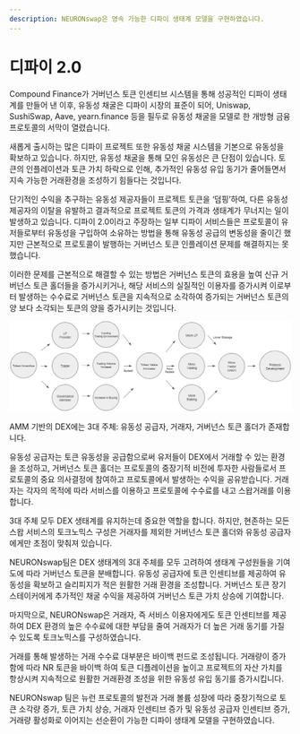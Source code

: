 ```yaml
---
description: NEURONswap은 영속 가능한 디파이 생태계 모델을 구현하였습니다.
---
```


# 디파이 2.0

Compound Finance가 거버넌스 토큰 인센티브 시스템을 통해 성공적인 디파이 생태계를 만들어 낸 이후, 유동성 채굴은 디파이 시장의 표준이 되어, Uniswap, SushiSwap, Aave, yearn.finance 등을 필두로 유동성 채굴을 모델로 한 개방형 금융 프로토콜의 서막이 열렸습니다.

새롭게 출시하는 많은 디파이 프로젝트 또한 유동성 채굴 시스템을 기본으로 유동성을 확보하고 있습니다. 하지만, 유동성 채굴을 통해 모인 유동성은 큰 단점이 있습니다. 토큰의 인플레이션과 토큰 가치 하락으로 인해, 추가적인 유동성 유입 동기가 줄어들면서 지속 가능한 거래환경을 조성하기 힘들다는 것입니다.

단기적인 수익을 추구하는 유동성 제공자들이 프로젝트 토큰을 ‘덤핑’하여, 다른 유동성 제공자의 이탈을 유발하고 결과적으로 프로젝트 토큰의 가격과 생태계가 무너지는 일이 발생하고 있습니다. 디파이 2.0이라고 주장하는 일부 디파이 서비스들은 프로토콜이 유저들로부터 유동성을 구입하여 소유하는 방법을 통해 유동성 공급의 변동성을 줄이긴 했지만 근본적으로 프로토콜이 발행하는 거버넌스 토큰 인플레이션 문제를 해결하지는 못했습니다.

이러한 문제를 근본적으로 해결할 수 있는 방법은 거버넌스 토큰의 효용을 높여 신규 거버넌스 토큰 홀더들을 증가시키거나, 해당 서비스의 실질적인 이용자를 증가시켜 이로부터 발생하는 수수료로 거버넌스 토큰을 지속적으로 소각하여 증가되는 거버넌스 토큰의 양 보다 소각되는 토큰의 양을 증가시키는 것입니다.

![](<../.gitbook/assets/image (10).png>)

AMM 기반의 DEX에는 3대 주체: 유동성 공급자, 거래자, 거버넌스 토큰 홀더가 존재합니다.

유동성 공급자는 토큰 유동성을 공급함으로써 유저들이 DEX에서 거래할 수 있는 환경을 조성하고, 거버넌스 토큰 홀더는 프로토콜의 중장기적 비전에 투자한 사람들로서 프로토콜의 중요 의사결정에 참여하고 프로토콜에서 발생하는 수익을 공유받습니다. 거래자는 각자의 목적에 따라 서비스를 이용하고 프로토콜에 수수료를 내고 스왑거래를 이용합니다.

3대 주체 모두 DEX 생태계를 유지하는데 중요한 역할을 합니다. 하지만, 현존하는 모든 스왑 서비스의 토크노믹스 구성은 거래자를 제외한 거버넌스 토큰 홀더와 유동성 공급자에게만 초점이 맞춰져 있습니다.

NEURONswap팀은 DEX 생태계의 3대 주체를 모두 고려하여 생태계 구성원들을 기여도에 따라 거버넌스 토큰을 분배합니다. 유동성 공급자에 토큰 인센티브를 제공하여 유동성을 확보하고 슬리피지가 적은 원활한 거래 환경을 조성합니다. 거버넌스 토큰 장기 스테이커에게 추가적인 채굴 수익을 제공하여 거버넌스 토큰 가치 상승에 기여합니다.

마지막으로, NEURONswap은 거래자, 즉 서비스 이용자에게도 토큰 인센티브를 제공하여 DEX 환경의 높은 수수료에 대한 부담을 줄여 거래자가 더 높은 거래 동기를 가질 수 있도록 토크노믹스를 구성하였습니다.

거래를 통해 발생하는 거래 수수료 대부분은 바이백 펀드로 조성됩니다. 거래량이 증가함에 따라 NR 토큰을 바이백 하여 토큰 디플레이션을 높이고 프로젝트의 자산 가치를 항상시켜 지속적으로 원활한 거래환경 조성을 위한 유동성 유입 동기를 증가시킵니다.

NEURONswap 팀은 뉴런 프로토콜의 발전과 거래 볼륨 성장에 따라 중장기적으로 토큰 소각량 증가, 토큰 가치 상승, 거래자 인센티브 증가 및 유동성 공급자 인센티브 증가, 거래량 활성화로 이어지는 선순환이 가능한 디파이 생태계 모델을 구현하였습니다.
